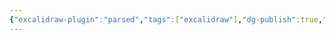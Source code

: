 ```yaml
---
{"excalidraw-plugin":"parsed","tags":["excalidraw"],"dg-publish":true,"permalink":"/docs/assets/Drawing 2023-08-10 13.48.18.excalidraw/","dgPassFrontmatter":true}
---
```

<style> .container {font-family: sans-serif; text-align: center;} .button-wrapper button {z-index: 1;height: 40px; width: 100px; margin: 10px;padding: 5px;} .excalidraw .App-menu_top .buttonList { display: flex;} .excalidraw-wrapper { height: 800px; margin: 50px; position: relative;} :root[dir="ltr"] .excalidraw .layer-ui__wrapper .zen-mode-transition.App-menu_bottom--transition-left {transform: none;} </style><script src="https://cdn.jsdelivr.net/npm/react@17/umd/react.production.min.js"></script><script src="https://cdn.jsdelivr.net/npm/react-dom@17/umd/react-dom.production.min.js"></script><script type="text/javascript" src="https://cdn.jsdelivr.net/npm/@excalidraw/excalidraw@0/dist/excalidraw.production.min.js"></script><div id="Drawing_2023-08-10_1348.18.excalidraw.md"></div><script>(function(){const InitialData={"type":"excalidraw","version":2,"source":"https://github.com/zsviczian/obsidian-excalidraw-plugin/releases/tag/2.7.4","elements":[{"id":"9gwFb_hD_xLRsAEuWqVm4","type":"rectangle","x":-725.2220215201378,"y":15.409027099609375,"width":191,"height":85,"angle":0,"strokeColor":"#1e1e1e","backgroundColor":"transparent","fillStyle":"hachure","strokeWidth":1,"strokeStyle":"solid","roughness":1,"opacity":100,"groupIds":[],"frameId":null,"roundness":{"type":3},"seed":1141154776,"version":172,"versionNonce":2108521588,"isDeleted":false,"boundElements":[{"type":"text","id":"sOdl6m3X"}],"updated":1736753018032,"link":null,"locked":false,"index":"a0"},{"id":"sOdl6m3X","type":"text","x":-654.2120029628277,"y":45.409027099609375,"width":48.97996288537979,"height":25,"angle":0,"strokeColor":"#1e1e1e","backgroundColor":"transparent","fillStyle":"hachure","strokeWidth":1,"strokeStyle":"solid","roughness":1,"opacity":100,"groupIds":[],"frameId":null,"roundness":null,"seed":1886546136,"version":88,"versionNonce":458077388,"isDeleted":false,"boundElements":[],"updated":1736753018032,"link":null,"locked":false,"text":"flask","rawText":"flask","fontSize":20,"fontFamily":1,"textAlign":"center","verticalAlign":"middle","baseline":17,"containerId":"9gwFb_hD_xLRsAEuWqVm4","originalText":"flask","lineHeight":1.25,"autoResize":true,"index":"a1"},{"id":"pzRWdUraHhI-Af8lf-IC0","type":"rectangle","x":-717.419104039669,"y":213.919677734375,"width":191,"height":85,"angle":0,"strokeColor":"#1e1e1e","backgroundColor":"transparent","fillStyle":"hachure","strokeWidth":1,"strokeStyle":"solid","roughness":1,"opacity":100,"groupIds":[],"frameId":null,"roundness":{"type":3},"seed":842139560,"version":232,"versionNonce":1361956340,"isDeleted":false,"boundElements":[{"type":"text","id":"vFvZhjWM"}],"updated":1736753018032,"link":null,"locked":false,"index":"a2"},{"id":"vFvZhjWM","type":"text","x":-632.6890930533409,"y":243.919677734375,"width":21.53997802734375,"height":25,"angle":0,"strokeColor":"#1e1e1e","backgroundColor":"transparent","fillStyle":"hachure","strokeWidth":1,"strokeStyle":"solid","roughness":1,"opacity":100,"groupIds":[],"frameId":null,"roundness":null,"seed":1893913256,"version":151,"versionNonce":2077571916,"isDeleted":false,"boundElements":[],"updated":1736753018032,"link":null,"locked":false,"text":"db","rawText":"db","fontSize":20,"fontFamily":1,"textAlign":"center","verticalAlign":"middle","baseline":17,"containerId":"pzRWdUraHhI-Af8lf-IC0","originalText":"db","lineHeight":1.25,"autoResize":true,"index":"a3"},{"id":"t852T_W8rLpB4QVP2ggzG","type":"rectangle","x":-727.1301025748253,"y":-188.30868530273438,"width":191,"height":85,"angle":0,"strokeColor":"#1e1e1e","backgroundColor":"transparent","fillStyle":"hachure","strokeWidth":1,"strokeStyle":"solid","roughness":1,"opacity":100,"groupIds":[],"frameId":null,"roundness":{"type":3},"seed":712084184,"version":214,"versionNonce":1135079284,"isDeleted":false,"boundElements":[{"type":"text","id":"11ldbead"}],"updated":1736753018032,"link":null,"locked":false,"index":"a4"},{"id":"11ldbead","type":"text","x":-677.6100685298443,"y":-158.30868530273438,"width":91.959931910038,"height":25,"angle":0,"strokeColor":"#1e1e1e","backgroundColor":"transparent","fillStyle":"hachure","strokeWidth":1,"strokeStyle":"solid","roughness":1,"opacity":100,"groupIds":[],"frameId":null,"roundness":null,"seed":1722445784,"version":148,"versionNonce":514322892,"isDeleted":false,"boundElements":[],"updated":1736753018032,"link":null,"locked":false,"text":"front end","rawText":"front end","fontSize":20,"fontFamily":1,"textAlign":"center","verticalAlign":"middle","baseline":17,"containerId":"t852T_W8rLpB4QVP2ggzG","originalText":"front end","lineHeight":1.25,"autoResize":true,"index":"a5"},{"id":"rbPwsyExtUlL3py4qKDaq","type":"ellipse","x":-470.0657715201378,"y":-368.7451934814453,"width":538,"height":99,"angle":0,"strokeColor":"#1e1e1e","backgroundColor":"transparent","fillStyle":"hachure","strokeWidth":1,"strokeStyle":"solid","roughness":1,"opacity":100,"groupIds":[],"frameId":null,"roundness":{"type":2},"seed":750505640,"version":293,"versionNonce":1969348852,"isDeleted":false,"boundElements":[{"type":"text","id":"oFJyiWZW"}],"updated":1736753018032,"link":null,"locked":false,"index":"a6"},{"id":"oFJyiWZW","type":"text","x":-229.07748345228782,"y":-344.2469791501794,"width":55.5999755859375,"height":50,"angle":0,"strokeColor":"#1e1e1e","backgroundColor":"transparent","fillStyle":"hachure","strokeWidth":1,"strokeStyle":"solid","roughness":1,"opacity":100,"groupIds":[],"frameId":null,"roundness":null,"seed":614185384,"version":289,"versionNonce":1927272524,"isDeleted":false,"boundElements":[],"updated":1736753018032,"link":null,"locked":false,"text":"MAIN\nPAGE","rawText":"MAIN\nPAGE","fontSize":20,"fontFamily":1,"textAlign":"center","verticalAlign":"middle","baseline":42,"containerId":"rbPwsyExtUlL3py4qKDaq","originalText":"MAIN\nPAGE","lineHeight":1.25,"autoResize":true,"index":"a7"},{"id":"p-Wc2PGzcjyDytnBfTn1G","type":"ellipse","x":-478.90445560216904,"y":-189.7334442138672,"width":128,"height":99,"angle":0,"strokeColor":"#1e1e1e","backgroundColor":"transparent","fillStyle":"hachure","strokeWidth":1,"strokeStyle":"solid","roughness":1,"opacity":100,"groupIds":[],"frameId":null,"roundness":{"type":2},"seed":1389940904,"version":170,"versionNonce":232890996,"isDeleted":false,"boundElements":[{"type":"text","id":"aEvTRaaI"}],"updated":1736753018032,"link":null,"locked":false,"index":"a8"},{"id":"aEvTRaaI","type":"text","x":-452.1192505356081,"y":-165.2352298826013,"width":74.919921875,"height":50,"angle":0,"strokeColor":"#1e1e1e","backgroundColor":"transparent","fillStyle":"hachure","strokeWidth":1,"strokeStyle":"solid","roughness":1,"opacity":100,"groupIds":[],"frameId":null,"roundness":null,"seed":1137212328,"version":138,"versionNonce":1951854284,"isDeleted":false,"boundElements":[],"updated":1736753018032,"link":null,"locked":false,"text":"api\nrequest","rawText":"api request","fontSize":20,"fontFamily":1,"textAlign":"center","verticalAlign":"middle","baseline":42,"containerId":"p-Wc2PGzcjyDytnBfTn1G","originalText":"api request","lineHeight":1.25,"autoResize":true,"index":"a9"},{"id":"tSBRgvZ9zhLlwwlm9PFog","type":"ellipse","x":-139.98282474279404,"y":28.912307739257812,"width":137,"height":99,"angle":0,"strokeColor":"#1e1e1e","backgroundColor":"transparent","fillStyle":"hachure","strokeWidth":1,"strokeStyle":"solid","roughness":1,"opacity":100,"groupIds":[],"frameId":null,"roundness":{"type":2},"seed":1451218648,"version":339,"versionNonce":1408054260,"isDeleted":false,"boundElements":[{"type":"text","id":"eOKI68EZ"}],"updated":1736753018032,"link":null,"locked":false,"index":"aA"},{"id":"eOKI68EZ","type":"text","x":-100.88960995719755,"y":65.91052207052371,"width":58.93994140625,"height":25,"angle":0,"strokeColor":"#1e1e1e","backgroundColor":"transparent","fillStyle":"hachure","strokeWidth":1,"strokeStyle":"solid","roughness":1,"opacity":100,"groupIds":[],"frameId":null,"roundness":null,"seed":319765464,"version":286,"versionNonce":1317816874,"isDeleted":false,"boundElements":[],"updated":1736753018099,"link":null,"locked":false,"text":"openai","rawText":"openai","fontSize":20,"fontFamily":1,"textAlign":"center","verticalAlign":"middle","baseline":17,"containerId":"tSBRgvZ9zhLlwwlm9PFog","originalText":"openai","lineHeight":1.25,"autoResize":true,"index":"aB"},{"id":"iq9aoRMgrTH2IkT3K24Iq","type":"ellipse","x":-463.3743652701378,"y":3.3235626220703125,"width":120,"height":99,"angle":0,"strokeColor":"#1e1e1e","backgroundColor":"transparent","fillStyle":"hachure","strokeWidth":1,"strokeStyle":"solid","roughness":1,"opacity":100,"groupIds":[],"frameId":null,"roundness":{"type":2},"seed":991040728,"version":402,"versionNonce":1166710132,"isDeleted":false,"boundElements":[{"type":"text","id":"TKFj3vGV"}],"updated":1736753018032,"link":null,"locked":false,"index":"aC"},{"id":"TKFj3vGV","type":"text","x":-436.62073750387947,"y":27.821776953336208,"width":66.63993072509766,"height":50,"angle":0,"strokeColor":"#1e1e1e","backgroundColor":"transparent","fillStyle":"hachure","strokeWidth":1,"strokeStyle":"solid","roughness":1,"opacity":100,"groupIds":[],"frameId":null,"roundness":null,"seed":1722399192,"version":411,"versionNonce":1402303722,"isDeleted":false,"boundElements":[],"updated":1736753018099,"link":null,"locked":false,"text":"chat\nhistory","rawText":"chat history","fontSize":20,"fontFamily":1,"textAlign":"center","verticalAlign":"middle","baseline":42,"containerId":"iq9aoRMgrTH2IkT3K24Iq","originalText":"chat history","lineHeight":1.25,"autoResize":true,"index":"aD"},{"id":"a4DSgmX3i3Q9arE52cQG1","type":"ellipse","x":-468.48258060216904,"y":204.6964874267578,"width":128,"height":99,"angle":0,"strokeColor":"#1e1e1e","backgroundColor":"transparent","fillStyle":"hachure","strokeWidth":1,"strokeStyle":"solid","roughness":1,"opacity":100,"groupIds":[],"frameId":null,"roundness":{"type":2},"seed":1316968408,"version":330,"versionNonce":805291764,"isDeleted":false,"boundElements":[{"type":"text","id":"IAXvzaaD"}],"updated":1736753018032,"link":null,"locked":false,"index":"aE"},{"id":"IAXvzaaD","type":"text","x":-442.78737950289326,"y":229.1947017580237,"width":77.09992980957031,"height":50,"angle":0,"strokeColor":"#1e1e1e","backgroundColor":"transparent","fillStyle":"hachure","strokeWidth":1,"strokeStyle":"solid","roughness":1,"opacity":100,"groupIds":[],"frameId":null,"roundness":null,"seed":1098292440,"version":313,"versionNonce":637227596,"isDeleted":false,"boundElements":[],"updated":1736753018032,"link":null,"locked":false,"text":"chatbot\nC.R.U","rawText":"chatbot\nC.R.U","fontSize":20,"fontFamily":1,"textAlign":"center","verticalAlign":"middle","baseline":42,"containerId":"a4DSgmX3i3Q9arE52cQG1","originalText":"chatbot\nC.R.U","lineHeight":1.25,"autoResize":true,"index":"aF"},{"id":"UBl1FBjvJXSpE3Y1AQYTB","type":"line","x":-718.8247436881065,"y":-251.3512420654297,"width":960.2422485351562,"height":0,"angle":0,"strokeColor":"#1e1e1e","backgroundColor":"transparent","fillStyle":"hachure","strokeWidth":1,"strokeStyle":"solid","roughness":1,"opacity":100,"groupIds":[],"frameId":null,"roundness":{"type":2},"seed":1915384024,"version":84,"versionNonce":1204996212,"isDeleted":false,"boundElements":[],"updated":1736753018032,"link":null,"locked":false,"points":[[0,0],[960.2422485351562,0]],"lastCommittedPoint":null,"startBinding":null,"endBinding":null,"startArrowhead":null,"endArrowhead":null,"index":"aG"},{"id":"F0GjB3WGCS-1DzkpgOFwY","type":"line","x":-496.1112121939659,"y":-385.3472900390625,"width":0,"height":778.7239837646484,"angle":0,"strokeColor":"#1e1e1e","backgroundColor":"transparent","fillStyle":"hachure","strokeWidth":1,"strokeStyle":"solid","roughness":1,"opacity":100,"groupIds":[],"frameId":null,"roundness":{"type":2},"seed":869882024,"version":41,"versionNonce":1777543372,"isDeleted":false,"boundElements":[],"updated":1736753018032,"link":null,"locked":false,"points":[[0,0],[0,778.7239837646484]],"lastCommittedPoint":null,"startBinding":null,"endBinding":null,"startArrowhead":null,"endArrowhead":null,"index":"aH"},{"id":"ElptqzCcd74Dh1VjP24Db","type":"ellipse","x":-326.5066894888878,"y":-192.4591522216797,"width":128,"height":99,"angle":0,"strokeColor":"#1e1e1e","backgroundColor":"transparent","fillStyle":"hachure","strokeWidth":1,"strokeStyle":"solid","roughness":1,"opacity":100,"groupIds":[],"frameId":null,"roundness":{"type":2},"seed":1008899288,"version":189,"versionNonce":1086953972,"isDeleted":false,"boundElements":[{"type":"text","id":"C0mHOhY6"}],"updated":1736753018032,"link":null,"locked":false,"index":"aI"},{"id":"C0mHOhY6","type":"text","x":-285.44151753151493,"y":-155.4609378904138,"width":46.35998809337616,"height":25,"angle":0,"strokeColor":"#1e1e1e","backgroundColor":"transparent","fillStyle":"hachure","strokeWidth":1,"strokeStyle":"solid","roughness":1,"opacity":100,"groupIds":[],"frameId":null,"roundness":null,"seed":1906981336,"version":162,"versionNonce":1034694476,"isDeleted":false,"boundElements":[],"updated":1736753018032,"link":null,"locked":false,"text":"ajax","rawText":"ajax","fontSize":20,"fontFamily":1,"textAlign":"center","verticalAlign":"middle","baseline":17,"containerId":"ElptqzCcd74Dh1VjP24Db","originalText":"ajax","lineHeight":1.25,"autoResize":true,"index":"aJ"},{"id":"Rz63Bctj-XrSRryCx0VXu","type":"ellipse","x":-176.81253665685654,"y":-192.4591522216797,"width":153,"height":120,"angle":0,"strokeColor":"#1e1e1e","backgroundColor":"transparent","fillStyle":"hachure","strokeWidth":1,"strokeStyle":"solid","roughness":1,"opacity":100,"groupIds":[],"frameId":null,"roundness":{"type":2},"seed":487994584,"version":257,"versionNonce":1709849460,"isDeleted":false,"boundElements":[{"type":"text","id":"Z9Eufkww"}],"updated":1736753018032,"link":null,"locked":false,"index":"aK"},{"id":"Z9Eufkww","type":"text","x":-144.9961687941495,"y":-157.38555909287254,"width":89.17992675304413,"height":50,"angle":0,"strokeColor":"#1e1e1e","backgroundColor":"transparent","fillStyle":"hachure","strokeWidth":1,"strokeStyle":"solid","roughness":1,"opacity":100,"groupIds":[],"frameId":null,"roundness":null,"seed":858380760,"version":275,"versionNonce":1904240076,"isDeleted":false,"boundElements":[],"updated":1736753018032,"link":null,"locked":false,"text":"loading\nanimation","rawText":"loading\nanimation","fontSize":20,"fontFamily":1,"textAlign":"center","verticalAlign":"middle","baseline":42,"containerId":"Rz63Bctj-XrSRryCx0VXu","originalText":"loading\nanimation","lineHeight":1.25,"autoResize":true,"index":"aL"},{"id":"1EBrWutl6KAUILWPw3JNK","type":"ellipse","x":-306.34647220373154,"y":18.974533081054688,"width":128,"height":99,"angle":0,"strokeColor":"#1e1e1e","backgroundColor":"transparent","fillStyle":"hachure","strokeWidth":1,"strokeStyle":"solid","roughness":1,"opacity":100,"groupIds":[],"frameId":null,"roundness":{"type":2},"seed":1722701224,"version":376,"versionNonce":830123252,"isDeleted":false,"boundElements":[{"type":"text","id":"sI2RlczJ"}],"updated":1736753018032,"link":null,"locked":false,"index":"aM"},{"id":"sI2RlczJ","type":"text","x":-275.2712743129738,"y":55.97274741232059,"width":66.33993622660637,"height":25,"angle":0,"strokeColor":"#1e1e1e","backgroundColor":"transparent","fillStyle":"hachure","strokeWidth":1,"strokeStyle":"solid","roughness":1,"opacity":100,"groupIds":[],"frameId":null,"roundness":null,"seed":749035688,"version":363,"versionNonce":982109260,"isDeleted":false,"boundElements":[],"updated":1736753018032,"link":null,"locked":false,"text":"routing","rawText":"routing","fontSize":20,"fontFamily":1,"textAlign":"center","verticalAlign":"middle","baseline":17,"containerId":"1EBrWutl6KAUILWPw3JNK","originalText":"routing","lineHeight":1.25,"autoResize":true,"index":"aN"},{"id":"d34hbW8FMlZkOt5JeXifk","type":"ellipse","x":12.262902796268463,"y":-192.9629364013672,"width":175,"height":120,"angle":0,"strokeColor":"#1e1e1e","backgroundColor":"transparent","fillStyle":"hachure","strokeWidth":1,"strokeStyle":"solid","roughness":1,"opacity":100,"groupIds":[],"frameId":null,"roundness":{"type":2},"seed":240588712,"version":314,"versionNonce":1694559860,"isDeleted":false,"boundElements":[{"type":"text","id":"Ls2e6Qha"}],"updated":1736753018032,"link":null,"locked":false,"index":"aO"},{"id":"Ls2e6Qha","type":"text","x":46.971102773234165,"y":-145.38934327256004,"width":105.83991333842278,"height":25,"angle":0,"strokeColor":"#1e1e1e","backgroundColor":"transparent","fillStyle":"hachure","strokeWidth":1,"strokeStyle":"solid","roughness":1,"opacity":100,"groupIds":[],"frameId":null,"roundness":null,"seed":635822760,"version":352,"versionNonce":446849740,"isDeleted":false,"boundElements":[],"updated":1736753018032,"link":null,"locked":false,"text":"regenerate","rawText":"regenerate","fontSize":20,"fontFamily":1,"textAlign":"center","verticalAlign":"middle","baseline":17,"containerId":"d34hbW8FMlZkOt5JeXifk","originalText":"regenerate","lineHeight":1.25,"autoResize":true,"index":"aP"},{"id":"wf7BH3XcsPUyOK77cjssA","type":"ellipse","x":33.30770260095596,"y":25.799819946289062,"width":175,"height":120,"angle":0,"strokeColor":"#1e1e1e","backgroundColor":"transparent","fillStyle":"hachure","strokeWidth":1,"strokeStyle":"solid","roughness":1,"opacity":100,"groupIds":[],"frameId":null,"roundness":{"type":2},"seed":126516696,"version":361,"versionNonce":558039028,"isDeleted":false,"boundElements":[{"type":"text","id":"E8Pkpkxb"}],"updated":1736753018032,"link":null,"locked":false,"index":"aQ"},{"id":"E8Pkpkxb","type":"text","x":88.55588351099185,"y":73.37341307509621,"width":64.75995147228241,"height":25,"angle":0,"strokeColor":"#1e1e1e","backgroundColor":"transparent","fillStyle":"hachure","strokeWidth":1,"strokeStyle":"solid","roughness":1,"opacity":100,"groupIds":[],"frameId":null,"roundness":null,"seed":976028376,"version":409,"versionNonce":1214523724,"isDeleted":false,"boundElements":[],"updated":1736753018032,"link":null,"locked":false,"text":"append","rawText":"append","fontSize":20,"fontFamily":1,"textAlign":"center","verticalAlign":"middle","baseline":17,"containerId":"wf7BH3XcsPUyOK77cjssA","originalText":"append","lineHeight":1.25,"autoResize":true,"index":"aR"}],"appState":{"theme":"light","viewBackgroundColor":"#ffffff","currentItemStrokeColor":"#1e1e1e","currentItemBackgroundColor":"transparent","currentItemFillStyle":"hachure","currentItemStrokeWidth":1,"currentItemStrokeStyle":"solid","currentItemRoughness":1,"currentItemOpacity":100,"currentItemFontFamily":1,"currentItemFontSize":20,"currentItemTextAlign":"left","currentItemStartArrowhead":null,"currentItemEndArrowhead":null,"currentItemArrowType":"round","scrollX":877.5235038507576,"scrollY":405.9791511545666,"zoom":{"value":1.405949},"currentItemRoundness":"round","gridSize":null,"gridStep":5,"gridModeEnabled":false,"gridColor":{"Bold":"rgba(217, 217, 217, 0.5)","Regular":"rgba(230, 230, 230, 0.5)"},"currentStrokeOptions":null,"frameRendering":{"enabled":true,"clip":true,"name":true,"outline":true},"objectsSnapModeEnabled":false,"activeTool":{"type":"selection","customType":null,"locked":false,"lastActiveTool":null}},"files":{}};InitialData.scrollToContent=true;App=()=>{const e=React.useRef(null),t=React.useRef(null),[n,i]=React.useState({width:void 0,height:void 0});return React.useEffect(()=>{i({width:t.current.getBoundingClientRect().width,height:t.current.getBoundingClientRect().height});const e=()=>{i({width:t.current.getBoundingClientRect().width,height:t.current.getBoundingClientRect().height})};return window.addEventListener("resize",e),()=>window.removeEventListener("resize",e)},[t]),React.createElement(React.Fragment,null,React.createElement("div",{className:"excalidraw-wrapper",ref:t},React.createElement(ExcalidrawLib.Excalidraw,{ref:e,width:n.width,height:n.height,initialData:InitialData,viewModeEnabled:!0,zenModeEnabled:!0,gridModeEnabled:!1})))},excalidrawWrapper=document.getElementById("Drawing_2023-08-10_1348.18.excalidraw.md");ReactDOM.render(React.createElement(App),excalidrawWrapper);})();</script>